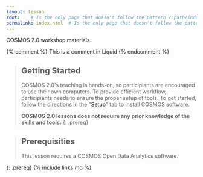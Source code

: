 ```yaml
---
layout: lesson
root: .  # Is the only page that doesn't follow the pattern /:path/index.html
permalink: index.html  # Is the only page that doesn't follow the pattern /:path/index.html
---
```

COSMOS 2.0 workshop materials.

<!-- this is an html comment -->

{% comment %} This is a comment in Liquid {% endcomment %}

> ## Getting Started
>
> COSMOS 2.0's teaching is hands-on, so participiants are encouraged to use their own computers.
> To provide efficient workflow, participiants needs to ensure the proper setup of tools.
> To get started, follow the directions in the "[Setup](setup.html)" tab to install COSMOS software.
>
> **COSMOS 2.0 lessons does not require any prior knowledge of the skills and tools.**
{: .prereq}

> ## Prerequisities
> This lesson requires a COSMOS Open Data Analytics software.
> 
>
{: .prereq}
{% include links.md %}
